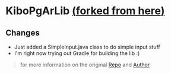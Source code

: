 # KiboPgArLib [(**forked from here**)](https://github.com/AlessandroMuscio/KiboPgArLib)
## Changes

- Just added a SimpleInput.java class to do simple input stuff
- I'm right now trying out Gradle for building the lib :)

> for more information on the original [Repo](https://github.com/AlessandroMuscio/KiboPgArLib) and [Author](https://github.com/AlessandroMuscio)
